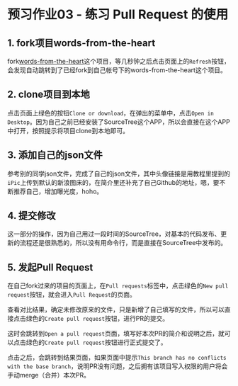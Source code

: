 # 预习作业03 - 练习 Pull Request 的使用

## 1. fork项目words-from-the-heart

fork[words-from-the-heart](https://github.com/xugy0926/words-from-the-heart)这个项目，等几秒钟之后点击页面上的`Refresh`按钮，会发现自动跳转到了已经fork到自己帐号下的words-from-the-heart这个项目。

## 2. clone项目到本地

点击页面上绿色的按钮`Clone or download`，在弹出的菜单中，点击`Open in Desktop`。因为自己之前已经安装了SourceTree这个APP，所以会直接在这个APP中打开，按照提示将项目clone到本地即可。

## 3. 添加自己的json文件

参考别的同学json文件，完成了自己的json文件，其中头像链接是用教程里提到的`iPic`上传到默认的新浪图床的，在简介里还补充了自己Github的地址，嗯，要不断推荐自己，增加曝光度，hoho。

## 4. 提交修改

这一部分的操作，因为自己用过一段时间的SourceTree，对基本的代码发布、更新的流程还是很熟悉的，所以没有用命令行，而是直接在SourceTree中发布的。

## 5. 发起Pull Request

在自己fork过来的项目的页面上，在`Pull requests`标签中，点击绿色的`New pull request`按钮，就会进入`Pull Request`的页面。

查看对比结果，确定未修改原来的文件，只是新增了自己填写的文件，所以可以直接点击绿色的`Create pull request`按钮，进行PR的提交。

这时会跳转到`Open a pull request`页面，填写好本次PR的简介和说明之后，就可以点击绿色的`Create pull request`按钮进行正式提交了。

点击之后，会跳转到结果页面，如果页面中提示`This branch has no conflicts with the base branch`，说明PR没有问题，之后拥有该项目写入权限的用户将会手动merge（合并）本次PR。
